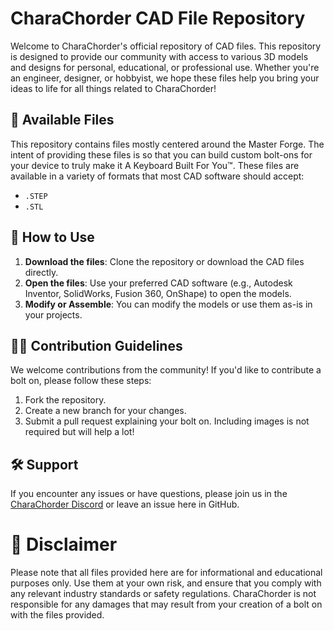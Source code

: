 # CharaChorder CAD File Repository

Welcome to CharaChorder's official repository of CAD files. This repository is designed to provide our community with access to various 3D models and designs for personal, educational, or professional use. Whether you're an engineer, designer, or hobbyist, we hope these files help you bring your ideas to life for all things related to CharaChorder!

## 🎨 Available Files

This repository contains files mostly centered around the Master Forge. The intent of providing these files is so that you can build custom bolt-ons for your device to truly make it A Keyboard Built For You™. These files are available in a variety of formats that most CAD software should accept:

- `.STEP`
- `.STL`

## 🚀 How to Use

1. **Download the files**: Clone the repository or download the CAD files directly.
2. **Open the files**: Use your preferred CAD software (e.g., Autodesk Inventor, SolidWorks, Fusion 360, OnShape) to open the models.
3. **Modify or Assemble**: You can modify the models or use them as-is in your projects.

## 👩‍💻 Contribution Guidelines

We welcome contributions from the community! If you'd like to contribute a bolt on, please follow these steps:

1. Fork the repository.
2. Create a new branch for your changes.
3. Submit a pull request explaining your bolt on. Including images is not required but will help a lot!

## 🛠 Support

If you encounter any issues or have questions, please join us in the [CharaChorder Discord](https://discord.gg/CharaChorder) or leave an issue here in GitHub.

# 🙏 Disclaimer

Please note that all files provided here are for informational and educational purposes only. Use them at your own risk, and ensure that you comply with any relevant industry standards or safety regulations.  CharaChorder is not responsible for any damages that may result from your creation of a bolt on with the files provided.

